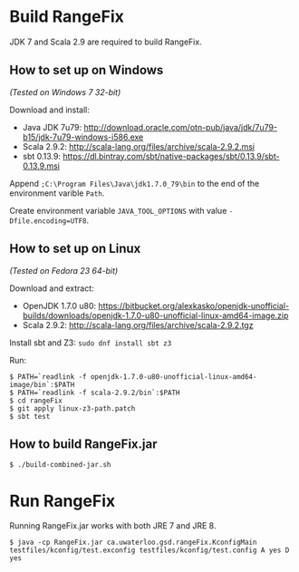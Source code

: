 # Build RangeFix

JDK 7 and Scala 2.9 are required to build RangeFix.

## How to set up on Windows

*(Tested on Windows 7 32-bit)*

Download and install:

* Java JDK 7u79: <http://download.oracle.com/otn-pub/java/jdk/7u79-b15/jdk-7u79-windows-i586.exe>
* Scala 2.9.2: <http://scala-lang.org/files/archive/scala-2.9.2.msi>
* sbt 0.13.9: <https://dl.bintray.com/sbt/native-packages/sbt/0.13.9/sbt-0.13.9.msi>

Append `;C:\Program Files\Java\jdk1.7.0_79\bin` to the end of the environment
varible `Path`.

Create environment variable `JAVA_TOOL_OPTIONS` with value
`-Dfile.encoding=UTF8`.

## How to set up on Linux

*(Tested on Fedora 23 64-bit)*

Download and extract:

* OpenJDK 1.7.0 u80: <https://bitbucket.org/alexkasko/openjdk-unofficial-builds/downloads/openjdk-1.7.0-u80-unofficial-linux-amd64-image.zip>
* Scala 2.9.2: <http://scala-lang.org/files/archive/scala-2.9.2.tgz>

Install sbt and Z3: `sudo dnf install sbt z3`

Run:

    $ PATH=`readlink -f openjdk-1.7.0-u80-unofficial-linux-amd64-image/bin`:$PATH
    $ PATH=`readlink -f scala-2.9.2/bin`:$PATH
    $ cd rangeFix
    $ git apply linux-z3-path.patch
    $ sbt test

## How to build RangeFix.jar

    $ ./build-combined-jar.sh

# Run RangeFix

Running RangeFix.jar works with both JRE 7 and JRE 8.

    $ java -cp RangeFix.jar ca.uwaterloo.gsd.rangeFix.KconfigMain testfiles/kconfig/test.exconfig testfiles/kconfig/test.config A yes D yes

